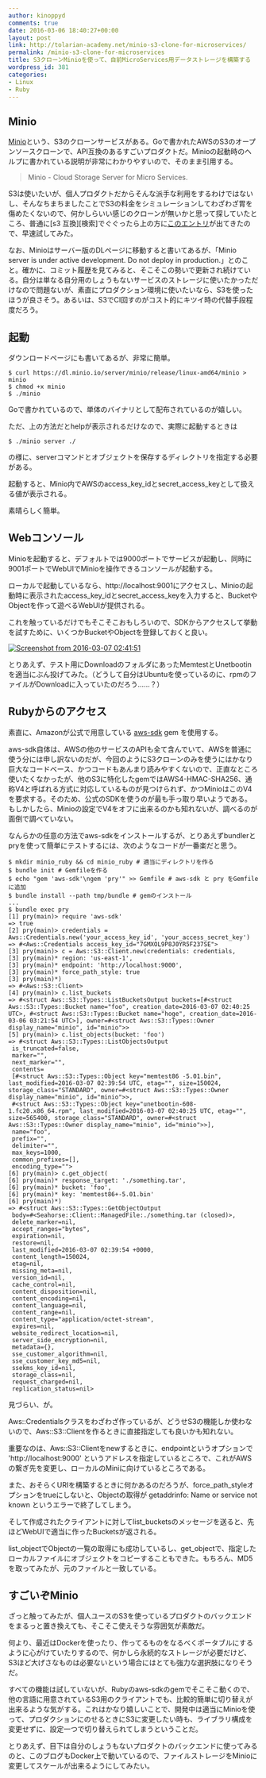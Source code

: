 ```yaml
---
author: kinoppyd
comments: true
date: 2016-03-06 18:40:27+00:00
layout: post
link: http://tolarian-academy.net/minio-s3-clone-for-microservices/
permalink: /minio-s3-clone-for-microservices
title: S3クローンMinioを使って、自前MicroServices用データストレージを構築する
wordpress_id: 381
categories:
- Linux
- Ruby
---
```


## Minio


[Minio](https://minio.io/)という、S3のクローンサービスがある。Goで書かれたAWSのS3のオープンソースクローンで、API互換のあるすごいプロダクトだ。Minioの起動時のヘルプに書かれている説明が非常にわかりやすいので、そのまま引用する。


<blockquote>Minio - Cloud Storage Server for Micro Services.</blockquote>


S3は使いたいが、個人プロダクトだからそんな派手な利用をするわけではないし、そんなちまちましたことでS3の料金をシミュレーションしてわざわざ胃を傷めたくないので、何かしらいい感じのクローンが無いかと思って探していたところ、普通に[s3 互換][検索]でぐぐったら上の方に[このエントリ](http://masawada.hatenablog.jp/entry/2015/12/15/000000)が出てきたので、早速試してみた。

なお、Minioはサーバー版のDLページに移動すると書いてあるが、「Minio server is under active development. Do not deploy in production.」とのこと。確かに、コミット履歴を見てみると、そこそこの勢いで更新され続けている。自分は単なる自分用のしょうもないサービスのストレージに使いたかっただけなので問題ないが、素直にプロダクション環境に使いたいなら、S3を使ったほうが良さそう。あるいは、S3でCI回すのがコスト的にキツイ時の代替手段程度だろう。


## 起動


ダウンロードページにも書いてあるが、非常に簡単。

    
    $ curl https://dl.minio.io/server/minio/release/linux-amd64/minio > minio
    $ chmod +x minio
    $ ./minio


Goで書かれているので、単体のバイナリとして配布されているのが嬉しい。

ただ、上の方法だとhelpが表示されるだけなので、実際に起動するときは

    
    $ ./minio server ./


の様に、serverコマンドとオブジェクトを保存するディレクトリを指定する必要がある。

起動すると、Minio内でAWSのaccess_key_idとsecret_access_keyとして扱える値が表示される。

素晴らしく簡単。


## Webコンソール


Minioを起動すると、デフォルトでは9000ポートでサービスが起動し、同時に9001ポートでWebUIでMinioを操作できるコンソールが起動する。

ローカルで起動しているなら、http://localhost:9001にアクセスし、Minioの起動時に表示されたaccess_key_idとsecret_access_keyを入力すると、BucketやObjectを作って遊べるWebUIが提供される。

これを触っているだけでもそこそこおもしろいので、SDKからアクセスして挙動を試すために、いくつかBucketやObjectを登録しておくと良い。

[![Screenshot from 2016-03-07 02:41:51](http://tolarian-academy.net/wp-content/uploads/2016/03/Screenshot-from-2016-03-07-024151.png)](http://tolarian-academy.net/wp-content/uploads/2016/03/Screenshot-from-2016-03-07-024151.png)



とりあえず、テスト用にDownloadのフォルダにあったMemtestとUnetbootinを適当にぶん投げてみた。（どうして自分はUbuntuを使っているのに、rpmのファイルがDownloadに入っていたのだろう……？）


## Rubyからのアクセス


素直に、Amazonが公式で用意している [aws-sdk](https://github.com/aws/aws-sdk-ruby) gem を使用する。

aws-sdk自体は、AWSの他のサービスのAPIも全て含んでいて、AWSを普通に使う分には申し訳ないのだが、今回のようにS3クローンのみを使うにはかなり巨大なコードベース、かつコードもあんまり読みやすくないので、正直なところ使いたくなかったが、他のS3に特化したgemではAWS4-HMAC-SHA256、通称V4と呼ばれる方式に対応しているものが見つけられず、かつMinioはこのV4を要求する。そのため、公式のSDKを使うのが最も手っ取り早いようである。もしかしたら、Minioの設定でV4をオフに出来るのかも知れないが、調べるのが面倒で調べていない。

なんらかの任意の方法でaws-sdkをインストールするが、とりあえずbundlerとpryを使って簡単にテストするには、次のようなコードが一番楽だと思う。

    
    $ mkdir minio_ruby && cd minio_ruby # 適当にディレクトリを作る
    $ bundle init # Gemfileを作る
    $ echo "gem 'aws-sdk'\ngem 'pry'" >> Gemfile # aws-sdk と pry をGemfileに追加
    $ bundle install --path tmp/bundle # gemのインストール
    ...
    $ bundle exec pry
    [1] pry(main)> require 'aws-sdk'
    => true
    [2] pry(main)> credentials = Aws::Credentials.new('your_access_key_id', 'your_access_secret_key')
    => #<Aws::Credentials access_key_id="7GMXOL9P8J0YR5F237SE">
    [3] pry(main)> c = Aws::S3::Client.new(credentials: credentials,
    [3] pry(main)* region: 'us-east-1',
    [3] pry(main)* endpoint: 'http://localhost:9000',
    [3] pry(main)* force_path_style: true
    [3] pry(main)*)  
    => #<Aws::S3::Client>
    [4] pry(main)> c.list_buckets
    => #<struct Aws::S3::Types::ListBucketsOutput buckets=[#<struct Aws::S3::Types::Bucket name="foo", creation_date=2016-03-07 02:40:25 UTC>, #<struct Aws::S3::Types::Bucket name="hoge", creation_date=2016-03-06 03:21:54 UTC>], owner=#<struct Aws::S3::Types::Owner display_name="minio", id="minio">>
    [5] pry(main)> c.list_objects(bucket: 'foo')
    => #<struct Aws::S3::Types::ListObjectsOutput
     is_truncated=false,
     marker="",
     next_marker="",
     contents=
     [#<struct Aws::S3::Types::Object key="memtest86 -5.01.bin", last_modified=2016-03-07 02:39:54 UTC, etag="", size=150024, storage_class="STANDARD", owner=#<struct Aws::S3::Types::Owner display_name="minio", id="minio">>,
     #<struct Aws::S3::Types::Object key="unetbootin-608-1.fc20.x86_64.rpm", last_modified=2016-03-07 02:40:25 UTC, etag="", size=565400, storage_class="STANDARD", owner=#<struct Aws::S3::Types::Owner display_name="minio", id="minio">>],
     name="foo",
     prefix="",
     delimiter="",
     max_keys=1000,
     common_prefixes=[],
     encoding_type="">
    [6] pry(main)> c.get_object(
    [6] pry(main)* response_target: './something.tar',
    [6] pry(main)* bucket: 'foo',
    [6] pry(main)* key: 'memtest86+-5.01.bin'
    [6] pry(main)*)
    => #<struct Aws::S3::Types::GetObjectOutput
     body=#<Seahorse::Client::ManagedFile:./something.tar (closed)>,
     delete_marker=nil,
     accept_ranges="bytes",
     expiration=nil,
     restore=nil,
     last_modified=2016-03-07 02:39:54 +0000,
     content_length=150024,
     etag=nil,
     missing_meta=nil,
     version_id=nil,
     cache_control=nil,
     content_disposition=nil,
     content_encoding=nil,
     content_language=nil,
     content_range=nil,
     content_type="application/octet-stream",
     expires=nil,
     website_redirect_location=nil,
     server_side_encryption=nil,
     metadata={},
     sse_customer_algorithm=nil,
     sse_customer_key_md5=nil,
     ssekms_key_id=nil,
     storage_class=nil,
     request_charged=nil,
     replication_status=nil>
    


見づらい、が。

Aws::Credentialsクラスをわざわざ作っているが、どうせS3の機能しか使わないので、Aws::S3::Clientを作るときに直接指定しても良いかも知れない。

重要なのは、Aws::S3::Clientをnewするときに、endpointというオプションで 'http://localhost:9000' というアドレスを指定しているところで、これがAWSの繋ぎ先を変更し、ローカルのMiniに向けているところである。

また、おそらくURIを構築するときに何かあるのだろうが、force_path_styleオプションをtrueにしないと、Objectの取得が getaddrinfo: Name or service not known というエラーで終了してしまう。

そして作成されたクライアントに対してlist_bucketsのメッセージを送ると、先ほどWebUIで適当に作ったBucketsが返される。

list_objectでObjectの一覧の取得にも成功しているし、get_objectで、指定したローカルファイルにオブジェクトをコピーすることもできた。もちろん、MD5を取ってみたが、元のファイルと一致している。


## すごいぞMinio


ざっと触ってみたが、個人ユースのS3を使っているプロダクトのバックエンドをまるっと置き換えても、そこそこ使えそうな雰囲気が素敵だ。

何より、最近はDockerを使ったり、作ってるものをなるべくポータブルにするように心がけていたりするので、何かしら永続的なストレージが必要だけど、S3ほど大げさなものは必要ないという場合にはとても強力な選択肢になりそうだ。

すべての機能は試していないが、Rubyのaws-sdkのgemでそこそこ動くので、他の言語に用意されているS3用のクライアントでも、比較的簡単に切り替えが出来るような気がする。これはかなり嬉しいことで、開発中は適当にMinioを使って、プロダクションにのせるときにS3に変更したい時も、ライブラリ構成を変更せずに、設定一つで切り替えられてしまうということだ。

とりあえず、目下は自分のしょうもないプロダクトのバックエンドに使ってみるのと、このブログもDocker上で動いているので、ファイルストレージをMinioに変更してスケールが出来るようにしてみたい。
